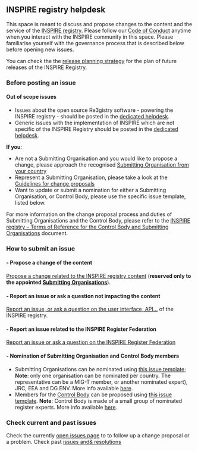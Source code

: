 ## INSPIRE registry helpdesk

This space is meant to discuss and propose changes to the content and the service of the [INSPIRE registry](https://inspire.ec.europa.eu/registry).
Please follow our [Code of Conduct](https://github.com/INSPIRE-MIF/helpdesk/blob/main/code-of-conduct.md) anytime when you interact with the INSPIRE community in this space.
Please familiarise yourself with the governance process that is described below before opening new issues.

You can check the the [release planning strategy](https://github.com/INSPIRE-MIF/helpdesk-registry/tree/main/release%20strategy) for the plan of future releases of the INSPIRE Registry.

### Before posting an issue

#### Out of scope issues
- Issues about the open source Re3gistry software -  powering the INSPIRE registry  - should be posted in the  [dedicated helpdesk](https://github.com/ec-jrc/re3gistry/issues).  
- Generic issues with the implementation of INSPIRE which are not specific of the INSPIRE Registry should be posted in the [dedicated helpdesk](https://github.com/INSPIRE-MIF/helpdesk).

**If you**:
- Are  not a Submitting Organisation and you would like to propose a change, please approach  the  recognised  [Submitting Organisation from your country](submitting-organisations-list.md)  
- Represent a Submitting Organisation, please take a look at the [Guidelines for change proposals](change-proposal-guidelines.md)
- Want to update or submit a nomination for either a Submitting Organisation, or Control Body, please use the specific issue template, listed below.

For more information on the change proposal process and duties of Submitting Organisations  and the  Control  Body, please refer to the [INSPIRE registry – Terms of Reference for the Control Body and Submitting Organisations](https://github.com/INSPIRE-MIF/helpdesk-registry/blob/main/registry-control-body-and-submitting-organisations.md) document.

### How to submit an issue

#### - Propose a change of the content
[Propose a change related to the INSPIRE registry content](https://github.com/INSPIRE-MIF/helpdesk-registry/issues/new?assignees=&labels=&template=propose-a-change.md&title=) (**reserved only to the appointed [Submitting Organisations](submitting-organisations-list.md)**).

#### - Report an issue or ask a question not impacting the content

[Report an issue, or ask a question on the user interface, API…](https://github.com/INSPIRE-MIF/helpdesk-registry/issues/new?assignees=&labels=&template=report-an-issue-inspire-registry.md&title=) of the INSPIRE registry.

#### - Report an issue related to the INSPIRE Register Federation
[Report an issue or ask a question  on the INSPIRE Register Federation](https://github.com/INSPIRE-MIF/helpdesk-registry/issues/new?assignees=&labels=&template=report-an-issue-inspire-register-federation.md&title=)


#### - Nomination of Submitting Organisation  and  Control Body members
-   Submitting Organisations can be nominated using [this issue template](https://github.com/INSPIRE-MIF/helpdesk-registry/issues/new?assignees=&labels=&template=nominate-submitting-organisation.md&title=); **Note**:  only one organisation can be nominated per country. The representative can be a MIG-T member, or another nominated expert), JRC, EEA and DG ENV. More info available [here](http://inspire.ec.europa.eu/id/document/tor/registry-control-body-and-submittingorganisations/1.0).
-   Members for the [Control Body](control-body-list.md) can be proposed using [this issue template](https://github.com/INSPIRE-MIF/helpdesk-registry/issues/new?assignees=&labels=&template=nominate-control-body.md&title=). **Note**: Control Body is made of a small group of nominated register experts. More info available [here](http://inspire.ec.europa.eu/id/document/tor/registry-control-body-and-submittingorganisations/1.0).

### Check current and past issues

Check the currently [open issues page](https://github.com/INSPIRE-MIF/helpdesk-registry/issues) to to follow up a change proposal or a problem. 
Check past [issues and&  resolutions](https://wayback.archive-it.org/12090/20210104094622/https://ies-svn.jrc.ec.europa.eu/projects/registers-control-body/issues)
